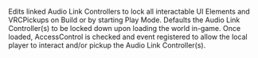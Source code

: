 Edits linked Audio Link Controllers to lock all interactable UI Elements and VRCPickups on Build or by starting Play Mode. Defaults the Audio Link Controller(s) to be locked down upon loading the world in-game. Once loaded, AccessControl is checked and event registered to allow the local player to interact and/or pickup the Audio Link Controller(s).
